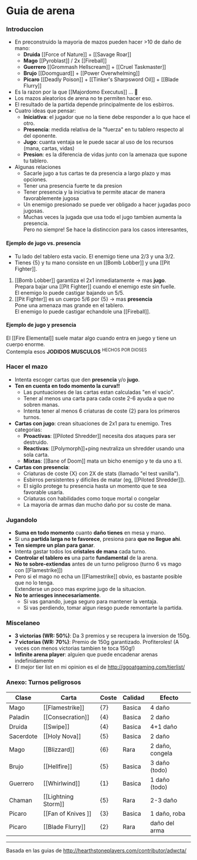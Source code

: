 # Guia de arena
### Introduccion
* En preconstruido la mayoria de mazos pueden hacer >10 de daño de mano:
  + **Druida** [[Force of Nature]] + [[Savage Roar]]
  + **Mago** [[Pyroblast]] / 2x [[Fireball]]
  + **Guerrero** [[Grommash Hellscream]] + [[Cruel Taskmaster]]
  + **Brujo** [[Doomguard]] + [[Power Overwhelming]]
  + **Picaro** [[Deadly Poison]] + [[Tinker's Sharpsword Oil]] + [[Blade Flurry]]
* Es la razon por la que [[Majordomo Executus]] ... 💩
* Los mazos aleatorios de arena no te permiten hacer eso.
* El resultado de la partida depende principalmente de los esbirros.
* Cuatro ideas que pensar:
  + **Iniciativa**: el jugador que no la tiene debe responder a lo que hace el otro.
  + **Presencia**: medida relativa de la "fuerza" en tu tablero respecto al del oponente.
  + **Jugo**: cuanta ventaja se le puede sacar al uso de los recursos (mana, cartas, vidas)
  + **Presion**: es la diferencia de vidas junto con la amenaza que supone tu tablero.
* Algunas relaciones
  + Sacarle jugo a tus cartas te da presencia a largo plazo y mas opciones.
  + Tener una presencia fuerte te da presion
  + Tener presencia y la iniciativa te permite atacar de manera favorablemente jugosa
  + Un enemigo presionado se puede ver obligado a hacer jugadas poco jugosas.
  + Muchas veces la jugada que usa todo el jugo tambien aumenta la presencia.  
    Pero no siempre! Se hace la distinccion para los casos interesantes,

#### Ejemplo de jugo vs. presencia
* Tu lado del tablero esta vacio. El enemigo tiene una 2/3 y una 3/2.
* Tienes {5} y tu mano consiste en un [[Bomb Lobber]] y una [[Pit Fighter]].
1. [[Bomb Lobber]] garantiza el 2x1 inmediatamente → mas **jugo**.  
   Prepara bajar una [[Pit Fighter]] cuando el enemigo este sin fuelle.  
   El enemigo lo puede castigar bajando un 5/5.
2. [[Pit Fighter]] es un cuerpo 5/6 por {5} → mas **presencia**  
   Pone una amenaza mas grande en el tablero.  
   El enemigo lo puede castigar echandole una [[Fireball]].

#### Ejemplo de jugo y presencia
El [[Fire Elemental]] suele matar algo cuando entra en juego y tiene un cuerpo enorme.  
Contempla esos **JODIDOS MUSCULOS** <sup>HECHOS POR DIOSES</sup>


### Hacer el mazo
* Intenta escoger cartas que den **presencia** y/o **jugo**.
* **Ten en cuenta en todo momento la curva!!**
  + Las puntuaciones de las cartas estan calculadas "en el vacio".
  + Tener al menos una carta para cada coste 2-6 ayuda a que no sobren manas.
  + Intenta tener al menos 6 criaturas de coste {2} para los primeros turnos.
* **Cartas con jugo**: crean situaciones de 2x1 para tu enemigo. Tres categorias:
  + **Proactivas**: [[Piloted Shredder]] necesita dos ataques para ser destruido.
  + **Reactivas**: [[Polymorph]]+ping neutraliza un shredder usando una sola carta.
  + **Mixtas**: [[Bane of Doom]] mata un bicho enemigo y te da uno a ti.
* **Cartas con presencia**:
  + Criaturas de coste {X} con 2X de stats (llamado "el test vanilla").
  + Esbirros persistentes y dificiles de matar (eg, [[Piloted Shredder]]).
  + El sigilo protege tu presencia hasta un momento que te sea favorable usarla.
  * Criaturas con habilidades como toque mortal o congelar
  + La mayoria de armas dan mucho daño por su coste de mana.

### Jugandolo

* **Suma en todo momento** cuanto **daño tienes** en mesa y mano.
* Si una **partida larga no te favorece**, presiona para **que no llegue ahi**.
* **Ten siempre un plan para ganar**.
* Intenta gastar todos los **cristales de mana** cada turno.
* **Controlar el tablero es** una parte **fundamental** de la arena.
* **No te sobre-extiendas** antes de un turno peligroso (turno 6 vs mago con [[Flamestrike]])
* Pero si el mago no echa un [[Flamestrike]] obvio, es bastante posible que no lo tenga.  
  Extenderse un poco mas exprime jugo de la situacion.
* **No te arriesges innecesariamente**.
  + Si vas ganando, juega seguro para mantener la ventaja.
  + Si vas perdiendo, tomar algun riesgo puede remontarte la partida.


### Miscelaneo
* **3 victorias (WR: 50%)**: Da 3 premios y se recupera la inversion de 150g.
* **7 victorias (WR: 70%)**: Premio de 150g garantizado. Profiteroles!
  (A veces con menos victorias tambien te toca 150g!)
* **Infinite arena player**: alguien que puede encadenar arenas indefinidamente
* El mejor tier list en mi opinion es el de http://ggoatgaming.com/tierlist/

### Anexo: Turnos peligrosos

| Clase         | Carta               | Coste    | Calidad | Efecto          |
| ------------- | ------------------- | -------- | ------- | --------------- |
| Mago          | [[Flamestrike]]     | {7}      | Basica  | 4 daño          |
| Paladin       | [[Consecration]]    | {4}      | Basica  | 2 daño          |
| Druida        | [[Swipe]]           | {4}      | Basica  | 4+1 daño        |
| Sacerdote     | [[Holy Nova]]       | {5}      | Basica  | 2 daño          |
| Mago          | [[Blizzard]]        | {6}      | Rara    | 2 daño, congela |
| Brujo         | [[Hellfire]]        | {5}      | Basica  | 3 daño (todo)   |
| Guerrero      | [[Whirlwind]]       | {1}      | Basica  | 1 daño (todo)   |
| Chaman        | [[Lightning Storm]] | {5}      | Rara    | 2-3 daño        |
| Picaro        | [[Fan of Knives ]]  | {3}      | Basica  | 1 daño, roba    |
| Picaro        | [[Blade Flurry]]    | {2}      | Rara    | daño del arma   |


----
Basada en las guias de http://hearthstoneplayers.com/contributor/adwcta/

